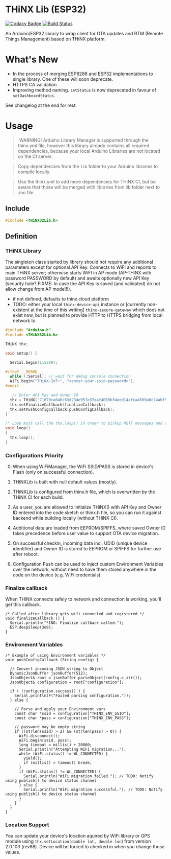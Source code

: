 # THiNX Lib (ESP32)

[![Codacy Badge](https://api.codacy.com/project/badge/Grade/8dded023f3d14a69b3c38c9f5fd66a40)](https://www.codacy.com/app/suculent/thinx-lib-esp32-arduinoc?utm_source=github.com&amp;utm_medium=referral&amp;utm_content=suculent/thinx-lib-esp32-arduinoc&amp;utm_campaign=Badge_Grade)
[![Build Status](https://travis-ci.org/suculent/thinx-firmware-esp32.svg)](https://travis-ci.org/suculent/thinx-firmware-esp32)

An Arduino/ESP32 library to wrap client for OTA updates and RTM (Remote Things Management) based on THiNX platform.

# What's New

* In the process of merging ESP8266 and ESP32 implementations to single library. One of these will soon deprecate.
* HTTPS CA validation
* Improving method naming. `setStatus` is now deprecated in favour of `setDashboardStatus`.

See changelog at the end for rest.

# Usage

> WARNING! Arduino Library Manager is supported through the thinx.yml file, however this library already contains all required dependencies, because your local Arduino Libraries are not located on the CI server.

> Copy dependencies from the `lib` folder to your Arduino libraries to compile locally.

> Use the thinx.yml to add more dependencies for THiNX CI, but be aware that those will be merged with libraries from lib folder next to .ino file.

## Include

```c
#include <THiNX32Lib.h>
```

## Definition

### THiNX Library

The singleton class started by library should not require any additional parameters except for optional API Key.
Connects to WiFI and reports to main THiNX server; otherwise starts WiFI in AP mode (AP-THiNX with password PASSWORD by default)
and awaits optionally new API Key (security hole? FIXME: In case the API Key is saved (and validated) do not allow change from AP mode!!!).

* if not defined, defaults to thinx.cloud platform
* TODO: either your local `thinx-device-api` instance or [currently non-existent at the time of this writing] `thinx-secure-gateway` which does not exist now, but is planned to provide HTTP to HTTPS bridging from local network to

```c
#include "Arduino.h"
#include <THiNX32Lib.h>

THiNX thx;

void setup() {

  Serial.begin(115200);

#ifdef __DEBUG__
  while (!Serial); // wait for debug console connection
  WiFi.begin("THiNX-IoT+", "<enter-your-ssid-password>");
#endif

   // Enter API Key and Owner ID
  thx = THiNX("71679ca646c63d234e957e37e4f4069bf4eed14afca4569a0c74abf503076732", "cedc16bb6bb06daaa3ff6d30666d91aacd6e3efbf9abbc151b4dcade59af7c12");
  thx.setFinalizeCallback(finalizeCallback);
  thx.setPushConfigCallback(pushConfigCallback);
}

/* Loop must call the thx.loop() in order to pickup MQTT messages and advance the state machine. */
void loop()
{
  thx.loop();
}
```

### Configurations Priority

0. When using WiFiManager, the WiFi SSID/PASS is stored in device's Flash (only on successful connection).

1. THiNXLib is built with null default values (mostly).

2. THiNXLib is configured from thinx.h file, which is overwritten by the THiNX CI for each build.

3. As a user, you are allowed to initialize THiNX() with API Key and Owner ID entered into the code sketch or thinx.h file, so you can run it against backend while building locally (without THiNX CI).

4. Additional data are loaded from EEPROM/SPIFFS, where saved Owner ID takes precedence before user value to support OTA device migration.

5. On successful checkin, incoming data incl. UDID (unique device identifier) and Owner ID is stored to EEPROM or SPIFFS for further use after reboot.

6. Configuration Push can be used to inject custom Environment Variables over the network, without need to have them stored anywhere in the code on the device (e.g. WiFi credentials)


### Finalize callback

When THiNX connects safely to network and connection is working, you'll get this callback.

```
/* Called after library gets wifi_connected and registered */
void finalizeCallback () {
  Serial.println("*INO: Finalize callback called.");
  ESP.deepSleep(3e9);
}
```

### Environment Variables

```
/* Example of using Environment variables */
void pushConfigCallback (String config) {

  // Convert incoming JSON string to Object
  DynamicJsonBuffer jsonBuffer(512);
  JsonObject& root = jsonBuffer.parseObject(config.c_str());
  JsonObject& configuration = root["configuration"];

  if ( !configuration.success() ) {
    Serial.println(F("Failed parsing configuration."));
  } else {

    // Parse and apply your Environment vars
    const char *ssid = configuration["THINX_ENV_SSID"];
    const char *pass = configuration["THINX_ENV_PASS"];

    // password may be empty string
    if ((strlen(ssid) > 2) && (strlen(pass) > 0)) {
      WiFi.disconnect();
      WiFi.begin(ssid, pass);
      long timeout = millis() + 20000;
      Serial.println("Attempting WiFi migration...");
      while (WiFi.status() != WL_CONNECTED) {
        yield();
        if (millis() > timeout) break;
      }
      if (WiFi.status() != WL_CONNECTED) {
        Serial.println("WiFi migration failed."); // TODO: Notify using publish() to device status channel
      } else {
        Serial.println("WiFi migration successful."); // TODO: Notify using publish() to device status channel
      }
    }
  }
}
```

### Location Support

You can update your device's location aquired by WiFi library or GPS module using `thx.setLocation(double lat, double lon`) from version 2.0.103 (rev88).
Device will be forced to checked in when you change those values.
